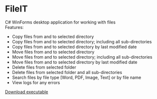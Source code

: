 # FileIT  
C# WinForms desktop application for working with files  
Features:
- Copy files from and to selected directory
- Copy files from and to selected directory; including all sub-directories
- Copy files from and to selected directory by last modified date
- Move files from and to selected directory
- Move files from and to selected directory; including all sub-directories
- Move files from and to selected directory by last modified date
- Delete files from selected folder
- Delete files from selected folder and all sub-directories
- Search files by file type [Word, PDF, Image, Text] or by file name
- View logs for any errors


[Download executable](https://github.com/hojungan/fileit/raw/main/bin/Release/net6.0-windows/FileIT.exe)
